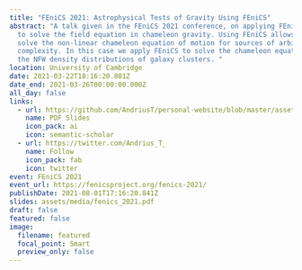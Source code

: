 ```yaml
---
title: "FEniCS 2021: Astrophysical Tests of Gravity Using FEniCS"
abstract: "A talk given in the FEniCS 2021 conference, on applying FEniCS/DOLFIN
  to solve the field equation in chameleon gravity. Using FEniCS allows one to
  solve the non-linear chameleon equation of motion for sources of arbitrary
  complexity. In this case we apply FEniCS to solve the chameleon equations for
  the NFW density distributions of galaxy clusters. "
location: University of Cambridge
date: 2021-03-22T18:16:20.801Z
date_end: 2021-03-26T00:00:00.000Z
all_day: false
links:
  - url: https://github.com/AndriusT/personal-website/blob/master/assets/media/fenics_2021.pdf
    name: PDF Slides
    icon_pack: ai
    icon: semantic-scholar
  - url: https://twitter.com/Andrius_T_
    name: Follow
    icon_pack: fab
    icon: twitter
event: FEniCS 2021
event_url: https://fenicsproject.org/fenics-2021/
publishDate: 2021-08-01T17:16:20.841Z
slides: assets/media/fenics_2021.pdf
draft: false
featured: false
image:
  filename: featured
  focal_point: Smart
  preview_only: false
---
```

